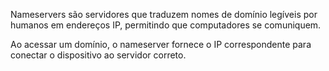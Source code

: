 Nameservers são servidores que traduzem nomes de domínio legíveis por humanos em endereços IP, permitindo que computadores se comuniquem. 

Ao acessar um domínio, o nameserver fornece o IP  correspondente para conectar o dispositivo ao servidor correto.

